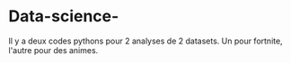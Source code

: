 # Data-science-

Il y a deux codes pythons pour 2 analyses de 2 datasets. Un pour fortnite, l'autre pour des animes.
